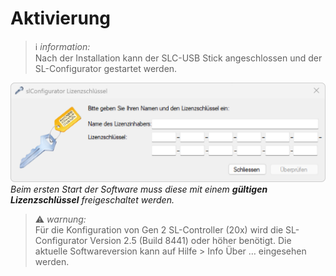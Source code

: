 # Aktivierung
> ℹ *information:*  
> Nach der Installation kann der SLC-USB Stick angeschlossen und der SL-Configurator gestartet werden.

![Abschluss der Installation](aktivierung.png)
*Beim ersten Start der Software muss diese mit einem <strong>gültigen Lizenzschlüssel</strong> freigeschaltet werden.*

> ⚠ *warnung:*  
> Für die Konfiguration von Gen 2 SL-Controller (20x) wird die SL-Configurator Version 2.5 (Build 8441) oder höher benötigt. Die aktuelle Softwareversion kann auf Hilfe > Info Über … eingesehen werden.